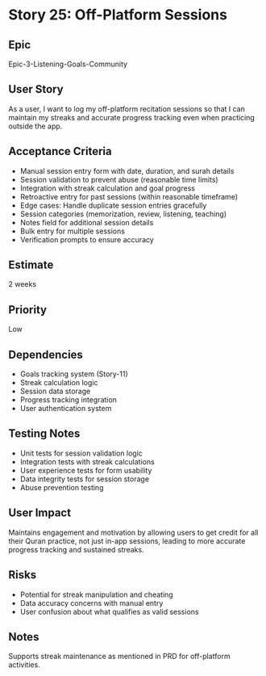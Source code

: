 # Story 25: Off-Platform Sessions

## Epic
Epic-3-Listening-Goals-Community

## User Story
As a user, I want to log my off-platform recitation sessions so that I can maintain my streaks and accurate progress tracking even when practicing outside the app.

## Acceptance Criteria
- Manual session entry form with date, duration, and surah details
- Session validation to prevent abuse (reasonable time limits)
- Integration with streak calculation and goal progress
- Retroactive entry for past sessions (within reasonable timeframe)
- Edge cases: Handle duplicate session entries gracefully
- Session categories (memorization, review, listening, teaching)
- Notes field for additional session details
- Bulk entry for multiple sessions
- Verification prompts to ensure accuracy

## Estimate
2 weeks

## Priority
Low

## Dependencies
- Goals tracking system (Story-11)
- Streak calculation logic
- Session data storage
- Progress tracking integration
- User authentication system

## Testing Notes
- Unit tests for session validation logic
- Integration tests with streak calculations
- User experience tests for form usability
- Data integrity tests for session storage
- Abuse prevention testing

## User Impact
Maintains engagement and motivation by allowing users to get credit for all their Quran practice, not just in-app sessions, leading to more accurate progress tracking and sustained streaks.

## Risks
- Potential for streak manipulation and cheating
- Data accuracy concerns with manual entry
- User confusion about what qualifies as valid sessions

## Notes
Supports streak maintenance as mentioned in PRD for off-platform activities.

